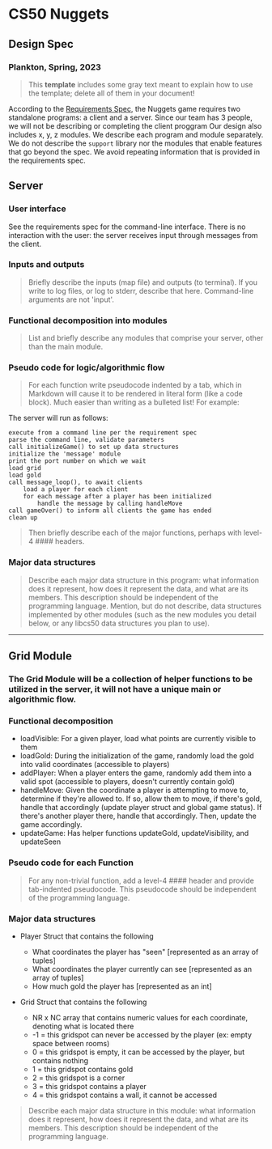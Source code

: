 # CS50 Nuggets
## Design Spec
### Plankton, Spring, 2023

> This **template** includes some gray text meant to explain how to use the template; delete all of them in your document!

According to the [Requirements Spec](REQUIREMENTS.md), the Nuggets game requires two standalone programs: a client and a server. Since our team has 3 people, we will not be describing or completing the client proggram
Our design also includes x, y, z modules.
We describe each program and module separately.
We do not describe the `support` library nor the modules that enable features that go beyond the spec.
We avoid repeating information that is provided in the requirements spec.

## Server
### User interface

See the requirements spec for the command-line interface.
There is no interaction with the user: the server receives input through messages from the client.

### Inputs and outputs

> Briefly describe the inputs (map file) and outputs (to terminal).
> If you write to log files, or log to stderr, describe that here.
> Command-line arguments are not 'input'.

### Functional decomposition into modules

> List and briefly describe any modules that comprise your server, other than the main module.

### Pseudo code for logic/algorithmic flow

> For each function write pseudocode indented by a tab, which in Markdown will cause it to be rendered in literal form (like a code block).
> Much easier than writing as a bulleted list!
> For example:

The server will run as follows:

	execute from a command line per the requirement spec
	parse the command line, validate parameters
	call initializeGame() to set up data structures
	initialize the 'message' module
	print the port number on which we wait
	load grid 
	load gold
	call message_loop(), to await clients
		load a player for each client
		for each message after a player has been initialized
			handle the message by calling handleMove
	call gameOver() to inform all clients the game has ended
	clean up


> Then briefly describe each of the major functions, perhaps with level-4 #### headers.

### Major data structures

> Describe each major data structure in this program: what information does it represent, how does it represent the data, and what are its members.
> This description should be independent of the programming language.
> Mention, but do not describe, data structures implemented by other modules (such as the new modules you detail below, or any libcs50 data structures you plan to use).

---

## Grid Module

### The Grid Module will be a collection of helper functions to be utilized in the server, it will not have a unique main or algorithmic flow.

### Functional decomposition

* loadVisible:
	For a given player, load what points are currently visible to them
* loadGold:
	During the initialization of the game, randomly load the gold into valid coordinates (accessible to players)
* addPlayer:
	When a player enters the game, randomly add them into a valid spot (accessible to players, doesn't currently contain gold)
* handleMove:
	Given the coordinate a player is attempting to move to, determine if they're allowed to. If so, allow them to move, if there's gold, handle that accordingly (update player struct and global game status). If there's another player there, handle that accordingly. Then, update the game accordingly.
* updateGame:
	Has helper functions updateGold, updateVisibility, and updateSeen

### Pseudo code for each Function

> For any non-trivial function, add a level-4 #### header and provide tab-indented pseudocode.
> This pseudocode should be independent of the programming language.

### Major data structures

* Player Struct that contains the following
	* What coordinates the player has "seen" [represented as an array of tuples]
	* What coordinates the player currently can see [represented as an array of tuples]
	* How much gold the player has [represented as an int]

* Grid Struct that contains the following
	* NR x NC array that contains numeric values for each coordinate, denoting what is located there
	* -1 = this gridspot can never be accessed by the player (ex: empty space between rooms)
	* 0 = this gridspot is empty, it can be accessed by the player, but contains nothing
	* 1 = this gridspot contains gold
	* 2 = this gridspot is a corner
	* 3 = this gridspot contains a player
	* 4 = this gridspot contains a wall, it cannot be accessed

> Describe each major data structure in this module: what information does it represent, how does it represent the data, and what are its members.
> This description should be independent of the programming language.
